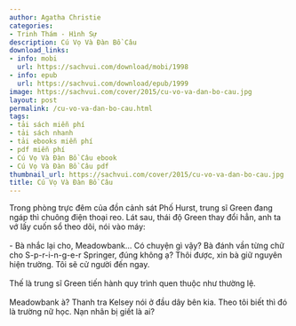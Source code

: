 ```yaml
---
author: Agatha Christie
categories:
- Trinh Thám - Hình Sự
description: Cú Vọ Và Đàn Bồ Câu
download_links:
- info: mobi
  url: https://sachvui.com/download/mobi/1998
- info: epub
  url: https://sachvui.com/download/epub/1999
image: https://sachvui.com/cover/2015/cu-vo-va-dan-bo-cau.jpg
layout: post
permalink: /cu-vo-va-dan-bo-cau.html
tags:
- tải sách miễn phí
- tải sách nhanh
- tải ebooks miễn phí
- pdf miễn phí
- Cú Vọ Và Đàn Bồ Câu ebook
- Cú Vọ Và Đàn Bồ Câu pdf
thumbnail_url: https://sachvui.com/cover/2015/cu-vo-va-dan-bo-cau.jpg
title: Cú Vọ Và Đàn Bồ Câu
---
```


 <div class="item-desc text-justify"> <p>Trong phòng trực đêm của đồn cảnh sát Phố Hurst, trung sĩ Green đang ngáp thì chuông điện thoại reo. Lát sau, thái độ Green thay đổi hẳn, anh ta vớ lấy cuốn sổ theo dõi, nói vào máy:<br><br>- Bà nhắc lại cho, Meadowbank… Có chuyện gì vậy? Bà đánh vần từng chữ cho S-p-r-i-n-g-e-r Springer, đúng không ạ? Thôi được, xin bà giữ nguyên hiện trường. Tôi sẽ cử người đến ngay.<br><br>Thế là trung sĩ Green tiến hành quy trình quen thuộc như thường lệ.<br><br>Meadowbank à? Thanh tra Kelsey nói ở đầu dây bên kia. Theo tôi biết thì đó là trường nữ học. Nạn nhân bị giết là ai?</p> </div>